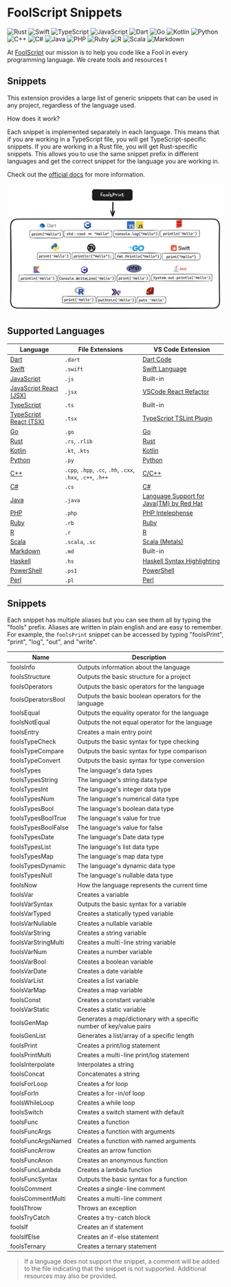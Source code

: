 # FoolScript Snippets

![Rust](https://img.shields.io/badge/Rust-black?style=for-the-badge&logo=Rust) ![Swift](https://img.shields.io/badge/swift-F54A2A?style=for-the-badge&logo=swift&logoColor=white) ![TypeScript](https://img.shields.io/badge/typescript-%23007ACC.svg?style=for-the-badge&logo=typescript&logoColor=white) ![JavaScript](https://img.shields.io/badge/JavaScript-F7DF1E?style=for-the-badge&logo=JavaScript&logoColor=white) ![Dart](https://img.shields.io/badge/Dart-0175C2?style=for-the-badge&logo=Dart&logoColor=white) ![Go](https://img.shields.io/badge/Go-00ADD8?style=for-the-badge&logo=Go&logoColor=white) ![Kotlin](https://img.shields.io/badge/Kotlin-0095D5?style=for-the-badge&logo=Kotlin&logoColor=white) ![Python](https://img.shields.io/badge/Python-3776AB?style=for-the-badge&logo=Python&logoColor=white) ![C++](https://img.shields.io/badge/C++-00599C?style=for-the-badge&logo=c%2B%2B&logoColor=white) ![C#](https://img.shields.io/badge/C%23-239120?style=for-the-badge&logo=c-sharp&logoColor=white) ![Java](https://img.shields.io/badge/Java-ED8B00?style=for-the-badge&logo=java&logoColor=white) ![PHP](https://img.shields.io/badge/PHP-777BB4?style=for-the-badge&logo=php&logoColor=white) ![Ruby](https://img.shields.io/badge/Ruby-CC342D?style=for-the-badge&logo=Ruby&logoColor=white) ![R](https://img.shields.io/badge/R-276DC3?style=for-the-badge&logo=R&logoColor=white) ![Scala](https://img.shields.io/badge/Scala-DC322F?style=for-the-badge&logo=Scala&logoColor=white) ![Markdown](https://img.shields.io/badge/Markdown-000000?style=for-the-badge&logo=Markdown&logoColor=white)

<!-- This is a comment

https://shields.io/

https://simpleicons.org/

https://javascript.plainenglish.io/how-to-make-custom-language-badges-for-your-profile-using-shields-io-d2aeaf016b6b

-->

At [FoolScript](https://foolscript.com) our mission is to help you code like a Fool in every programming language. We create tools and resources t


## Snippets

This extension provides a large list of generic snippets that can be used in any project, regardless of the language used.

How does it work?

Each snippet is implemented separately in each language. This means that if you are working in a TypeScript file, you will get TypeScript-specific snippets. If you are working in a Rust file, you will get Rust-specific snippets. This allows you to use the same snippet prefix in different languages and get the correct snippet for the language you are working in.

Check out the [official docs](https://foolscript.com/) for more information.

![FoolScript Snippets](./example.png)

## Supported Languages

| Language | File Extensions | VS Code Extension |
| -------- | --------------- | ----------------- |
| [Dart](https://dart.dev/) | `.dart` | [Dart Code](https://marketplace.visualstudio.com/items?itemName=Dart-Code.dart-code) |
| [Swift](https://www.swift.org/) | `.swift` | [Swift Language](https://marketplace.visualstudio.com/items?itemName=Kasik96.swift) |
| [JavaScript](https://www.javascript.com/) | `.js` | Built-in |
| [JavaScript React (JSX)](https://react.dev/) | `.jsx` | [VSCode React Refactor](https://marketplace.visualstudio.com/items?itemName=planbcoding.vscode-react-refactor) |
| [TypeScript](https://www.typescriptlang.org/) | `.ts` | Built-in |
| [TypeScript React (TSX)](https://react.dev/learn/typescript) | `.tsx` | [TypeScript TSLint Plugin](https://marketplace.visualstudio.com/items?itemName=ms-vscode.vscode-typescript-tslint-plugin) |
| [Go](https://go.dev/) | `.go` | [Go](https://marketplace.visualstudio.com/items?itemName=golang.Go) |
| [Rust](https://www.rust-lang.org/) | `.rs`, `.rlib` | [Rust](https://marketplace.visualstudio.com/items?itemName=rust-lang.rust) |
| [Kotlin](https://kotlinlang.org/) | `.kt`, `.kts` | [Kotlin](https://marketplace.visualstudio.com/items?itemName=fwcd.kotlin) |
| [Python](https://www.python.org/) | `.py` | [Python](https://marketplace.visualstudio.com/items?itemName=ms-python.python) |
| [C++](https://cplusplus.com/) | `.cpp`, `.hpp`, `.cc`, `.hh`, `.cxx`, `.hxx`, `.c++`, `.h++` | [C/C++](https://marketplace.visualstudio.com/items?itemName=ms-vscode.cpptools) |
| [C#](https://dotnet.microsoft.com/en-us/languages/csharp) | `.cs` | [C#](https://marketplace.visualstudio.com/items?itemName=ms-dotnettools.csharp) |
| [Java](https://docs.oracle.com/javase/8/docs/technotes/guides/language/index.html) | `.java` | [Language Support for Java(TM) by Red Hat](https://marketplace.visualstudio.com/items?itemName=redhat.java) |
| [PHP](https://www.php.net/) | `.php` | [PHP Intelephense](https://marketplace.visualstudio.com/items?itemName=bmewburn.vscode-intelephense-client) |
| [Ruby](https://www.ruby-lang.org/en/) | `.rb` | [Ruby](https://marketplace.visualstudio.com/items?itemName=rebornix.Ruby) |
| [R](https://www.r-project.org/) | `.r` | [R](https://marketplace.visualstudio.com/items?itemName=Ikuyadeu.r) |
| [Scala](https://www.scala-lang.org/) | `.scala`, `.sc` | [Scala (Metals)](https://marketplace.visualstudio.com/items?itemName=scalameta.metals) |
| [Markdown](https://www.markdownguide.org/) | `.md` | Built-in |
| [Haskell](https://www.haskell.org/) | `.hs` | [Haskell Syntax Highlighting](https://marketplace.visualstudio.com/items?itemName=haskell.haskell) |
| [PowerShell](https://docs.microsoft.com/en-us/powershell/) | `.ps1` | [PowerShell](https://marketplace.visualstudio.com/items?itemName=ms-vscode.PowerShell) |
| [Perl](https://www.perl.org/) | `.pl` | [Perl](https://marketplace.visualstudio.com/items?itemName=henriiik.vscode-perl) |

## Snippets

Each snippet has multiple aliases but you can see them all by typing the "fools" prefix. Aliases are written in plain english and are easy to remember. For example, the `foolsPrint` snippet can be accessed by typing "foolsPrint", "print", "log", "out", and "write".

| Name                  | Description                                                               |
| --------------------- | ------------------------------------------------------------------------- |
| foolsInfo              | Outputs information about the language                                    |
| foolsStructure         | Outputs the basic structure for a project                                 |
| foolsOperators         | Outputs the basic operators for the language                              |
| foolsOperatorsBool  | Outputs the basic boolean operators for the language                      |
| foolsEqual             | Outputs the equality operator for the language                            |
| foolsNotEqual          | Outputs the not equal operator for the language                           |
| foolsEntry             | Creates a main entry point                                                |
| foolsTypeCheck         | Outputs the basic syntax for type checking                                |
| foolsTypeCompare       | Outputs the basic syntax for type comparison                              |
| foolsTypeConvert       | Outputs the basic syntax for type conversion                              |
| foolsTypes             | The language's data types                                                 |
| foolsTypesString       | The language's string data type                                           |
| foolsTypesInt          | The language's integer data type                                          |
| foolsTypesNum          | The language's numerical data type                                        |
| foolsTypesBool         | The language's boolean data type                                          |
| foolsTypesBoolTrue     | The language's value for true                                             |
| foolsTypesBoolFalse    | The language's value for false                                            |
| foolsTypesDate         | The language's Date data type                                             |
| foolsTypesList         | The language's list data type                                             |
| foolsTypesMap          | The language's map data type                                              |
| foolsTypesDynamic      | The language's dynamic data type                                          |
| foolsTypesNull         | The language's nullable data type                                         |
| foolsNow               | How the language represents the current time                              |
| foolsVar               | Creates a variable                                                        |
| foolsVarSyntax         | Outputs the basic syntax for a variable                                   |
| foolsVarTyped          | Creates a statically typed variable                                       |
| foolsVarNullable       | Creates a nullable variable                                               |
| foolsVarString         | Creates a string variable                                                 |
| foolsVarStringMulti    | Creates a multi-line string variable                                      |
| foolsVarNum            | Creates a number variable                                                 |
| foolsVarBool           | Creates a boolean variable                                                |
| foolsVarDate           | Creates a date variable                                                   |
| foolsVarList           | Creates a list variable                                                   |
| foolsVarMap            | Creates a map variable                                                    |
| foolsConst             | Creates a constant variable                                               |
| foolsVarStatic         | Creates a static variable                                                 |
| foolsGenMap            | Generates a map/dictionary with a specific number of key/value pairs      |
| foolsGenList           | Generates a list/array of a specific length                               |
| foolsPrint             | Creates a print/log statement                                             |
| foolsPrintMulti        | Creates a multi-line print/log statement                                  |
| foolsInterpolate       | Interpolates a string                                                     |
| foolsConcat            | Concatenates a string                                                     |
| foolsForLoop           | Creates a for loop                                                        |
| foolsForIn             | Creates a for-in/of loop                                                  |
| foolsWhileLoop         | Creates a while loop                                                      |
| foolsSwitch            | Creates a switch stament with default                                     |
| foolsFunc              | Creates a function                                                        |
| foolsFuncArgs          | Creates a function with arguments                                         |
| foolsFuncArgsNamed     | Creates a function with named arguments                                   |
| foolsFuncArrow         | Creates an arrow function                                                 |
| foolsFuncAnon          | Creates an anonymous function                                             |
| foolsFuncLambda        | Creates a lambda function                                                 |
| foolsFuncSyntax        | Outputs the basic syntax for a function                                   |
| foolsComment           | Creates a single-line comment                                             |
| foolsCommentMulti      | Creates a multi-line comment                                              |
| foolsThrow             | Throws an exception                                                       |
| foolsTryCatch          | Creates a try-catch block                                                 |
| foolsIf                | Creates an if statement                                                   |
| foolsIfElse            | Creates an if-else statement                                              |
| foolsTernary           | Creates a ternary statement                                               |

> If a language does not support the snippet, a comment will be added to the file indicating that the snippet is not supported. Additional resources may also be provided.
